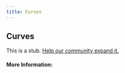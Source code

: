 ```yaml
---
title: Curves
---
```


## Curves

This is a stub. [Help our community expand it.](https://github.com/freeCodeCamp/guide-articles/tree/master/articles/Math/Vectors/Curves/index.md)

<!-- The article goes here, in GitHub-flavored Markdown. Feel free to add YouTube videos, images, and CodePen/JSBin embeds  -->

#### More Information:
<!-- Please add any articles you think might be helpful to read before writing the article -->


